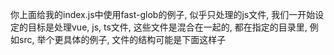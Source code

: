 你上面给我的index.js中使用fast-glob的例子, 似乎只处理的js文件, 我们一开始设定的目标是处理vue, js, ts文件, 这些文件是混合在一起的, 都在指定的目录里, 例如src, 举个更具体的例子, 文件的结构可能是下面这样子
```

```